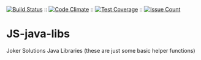 [![Build Status](https://travis-ci.org/mitoskalandiel/JokerLibs.svg?branch=master)](https://travis-ci.org/mitoskalandiel/JokerLibs) :: 
[![Code Climate](https://codeclimate.com/github/mitoskalandiel/JokerLibs/badges/gpa.svg)](https://codeclimate.com/github/mitoskalandiel/JokerLibs) :: 
[![Test Coverage](https://codeclimate.com/github/mitoskalandiel/JokerLibs/badges/coverage.svg)](https://codeclimate.com/github/mitoskalandiel/JokerLibs/coverage) :: 
[![Issue Count](https://codeclimate.com/github/mitoskalandiel/JokerLibs/badges/issue_count.svg)](https://codeclimate.com/github/mitoskalandiel/JokerLibs)
# JS-java-libs
Joker Solutions Java Libraries (these are just some basic helper functions)
